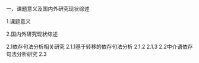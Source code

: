 一、课题意义及国内外研究现状综述

1.课题意义

2.国内外研究现状综述

2.1依存句法分析相关研究
2.1.1基于转移的依存句法分析
2.1.2
2.1.3
2.2中介语依存句法分析研究
2.3